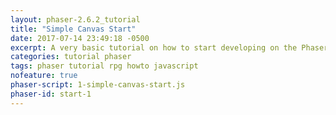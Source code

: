 ```yaml
---
layout: phaser-2.6.2_tutorial
title: "Simple Canvas Start"
date: 2017-07-14 23:49:18 -0500
excerpt: A very basic tutorial on how to start developing on the Phaser game engine..
categories: tutorial phaser
tags: phaser tutorial rpg howto javascript
nofeature: true
phaser-script: 1-simple-canvas-start.js
phaser-id: start-1
---
```

